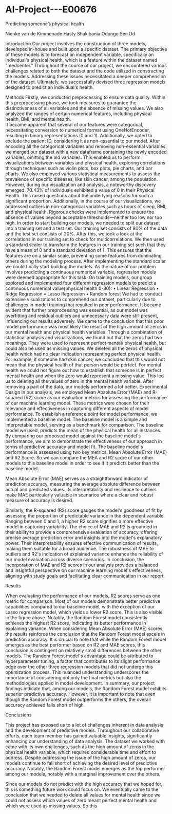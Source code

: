 # AI-Project---E00676
Predicting someone’s physical health

Nienke van de Kimmenade
Hasty Shakibania
Odongo Ser-Od
 
Introduction
Our project involves the construction of three models, developed in-house and built upon a specific dataset. The primary objective of these models is to forecast an 
independent variable, specifically an individual's physical health, which is a feature within the dataset named "medcenter." Throughout the course of our project, 
we encountered various challenges related to both the dataset and the code utilized in constructing the models. Addressing these issues necessitated a deeper 
comprehension of the dataset. Ultimately, we successfully devised three regression models designed to predict an individual's health.
 
Methods
Firstly, we conducted preprocessing to ensure data quality. Within this preprocessing phase, we took measures to guarantee the distinctiveness of all variables and the 
absence of missing values. We also analyzed the ranges of certain numerical features, including physical health, BMI, and mental health.  
It became apparent that several of our features were categorical, necessitating conversion to numerical format using OneHotEncoder, resulting in binary representations 
(0 and 1). Additionally, we opted to exclude the patient ID, considering it as non-essential to our model. 
After encoding all the categorical variables and removing non-essential variables, we merged our dataset with a new dataframe containing the newly encoded variables, 
omitting the old variables. This enabled us to perform visualizations between variables and physical health, exploring correlations through techniques such as violin 
plots, box plots, pie charts, and bar charts. 
We also employed various statistical measurements to assess the prevalence of specific diseases, like skin cancer, among the population. 
However, during our visualization and analysis, a noteworthy discovery emerged: 70.43% of individuals exhibited a value of 0 in their Physical Health. 
This raised questions about the underlying reasons for such a significant proportion. Additionally, in the course of our visualizations, we addressed outliers in 
non-categorical variables such as hours of sleep, BMI, and physical health. Rigorous checks were implemented to ensure the absence of values beyond acceptable
thresholds—neither too low nor too high.
In order to start building our models, we needed to split our dataset into a training set and a test set. Our training set consists of 80% of the data and the test set 
consists of 20%. After this, we took a look at the correlations in our training set to check for multicorrelations.
We then used a standard scaler to transform the features in our training set such that they have a mean of 0 and a standard deviation of 1. 
This ensures that the features are on a similar scale, preventing some features from dominating others during the modeling process. After implementing the standard 
scaler we could finally start building the models.
As the nature of our problem involves predicting a continuous numerical variable, regression models were deemed appropriate for this task.
On training models, our group explored and implemented four different regression models to predict a continuous numerical value(physical health 0-30):
•	Linear Regression
•	Ridge Regression
•	Lasso Regression
•	Random forest
We had to conduct extensive visualizations to comprehend our dataset, particularly due to challenges in model training that resulted in poor performance. It became 
evident that further preprocessing was essential, as our model was overfitting and residual outliers and unnecessary data were still present, influencing our results 
adversely. We came to the conclusion that this poor model performance was most likely the result of the high amount of zeros in our mental health and physical health 
variables. Through a combination of statistical analysis and visualizations, we found out that the zeros had two meanings. They were used to represent perfect 
mental/ physical health, but could also be used as missing values.
We deleted all the zeros of physical health which had no clear indication representing perfect physical health. For example, if someone had skin cancer, we concluded 
that this would not mean that the physical health of that person would be perfect. For mental health we could not figure out how to establish that someone is in 
perfect mental health and when the zero would represent a missing value. This led us to deleting all the values of zero in the mental health variable. After removing 
a part of the data, our models performed a lot better.
Experimental Design
In our analysis, we employed Mean Absolute Error (MAE) and R-squared (R2) score as our evaluation metrics for assessing the performance of our machine learning model. 
These metrics were chosen for their relevance and effectiveness in capturing different aspects of model performance.
To establish a reference point for model performance, we implemented a baseline model. The baseline model is a simple and interpretable model, serving as a benchmark 
for comparison. The baseline model we used, predicts the mean of the physical health for all instances.
By comparing our proposed model against the baseline model's performance, we aim to demonstrate the effectiveness of our approach in terms of predictive accuracy and 
model fit. The baseline model's performance is assessed using two key metrics: Mean Absolute Error (MAE) and R2 Score. So we can compare the MEA and R2 score of our 
other models to this baseline model in order to see if it predicts better than the baseline model.
 
Mean Absolute Error (MAE) serves as a straightforward indicator of prediction accuracy, measuring the average absolute difference between actual and predicted values. 
Its interpretability and resilience to outliers make MAE particularly valuable in scenarios where a clear and robust measure of accuracy is desired.
 
Similarly, the R-squared (R2) score gauges the model's goodness of fit by assessing the proportion of predictable variance in the dependent variable. 
Ranging between 0 and 1, a higher R2 score signifies a more effective model in capturing variability. The choice of MAE and R2 is grounded in their ability to provide 
a comprehensive evaluation of accuracy, offering precise average prediction error and insights into the model's explanatory power. Their interpretability ensures 
effective communication of results, making them suitable for a broad audience. The robustness of MAE to outliers and R2's indication of explained variance enhance 
the reliability of our model evaluation across diverse scenarios. In conclusion, the incorporation of MAE and R2 scores in our analysis provides a balanced and 
insightful perspective on our machine learning model's effectiveness, aligning with study goals and facilitating clear communication in our report.
 
 





Results
  
When evaluating the performance of our models, R2 scores serve as one metric for comparison. Most of our models demonstrate better predictive capabilities compared 
to our baseline model, with the exception of our Lasso regression model, which yields a lower R2 score. This is also visible in the figure above. Notably, the Random 
Forest model consistently achieves the highest R2 score, indicating its better performance in explaining variance.
When considering Mean Absolute Error (MAE) scores, the results reinforce the conclusion that the Random Forest model excels in prediction accuracy. It is crucial to 
note that while the Random Forest model emerges as the best performer based on R2 and MAE scores, this conclusion is contingent on relatively small differences between 
the other models. The Random Forest model's advantage could be attributed to hyperparameter tuning, a factor that contributes to its slight performance edge over the 
other three regression models that did not undergo this optimization process. This nuanced understanding underscores the importance of considering not only the final 
metrics but also the methodologies applied in model development.
In summary, our project findings indicate that, among our models, the Random Forest model exhibits superior predictive accuracy. However, it is important to note that 
even though the Random Forest model outperforms the others, the overall accuracy achieved falls short of high 





Conclusions

This project has exposed us to a lot of challenges inherent in data analysis and the development of predictive models. Throughout our collaborative efforts, each team 
member has gained valuable insights, significantly enhancing our understanding of data analysis. The dataset we worked with came with its own challenges, such as the 
high amount of zeros in the physical health variable, which required considerable time and effort to address.
Despite addressing the issue of the high amount of zeros, our models continue to fall short of achieving the desired level of predictive accuracy. Notably, the Random 
Forest model emerges as the top performer among our models, notably with a marginal improvement over the others. 

Since our models do not predict with the high accuracy that we hoped for, this is something future work could focus on. We eventually came to the conclusion that we 
needed to delete all values for mental health since we could not assess which values of zero meant perfect mental health and which were used as missing values. So this 






